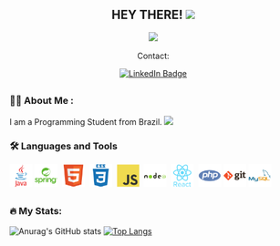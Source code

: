 <div id="header" align="center">
  <h2>HEY THERE!
  <img src="https://media.giphy.com/media/hvRJCLFzcasrR4ia7z/giphy.gif" width="30px"/></h2>
  <img src="https://media.giphy.com/media/f6hnhHkks8bk4jwjh3/giphy.gif" width="30%" /> 
</div>
<div id="badges" align = "center">
  <p> Contact: </p>
   <a href = "https://www.linkedin.com/in/gabrielbatista819753/" target="_blank">
   <img src="https://img.shields.io/badge/LinkedIn-blue?style=for-the-badge&logo=linkedin&logoColor=white" alt="LinkedIn Badge"/>
   </a>
 </div>
 <h2></h2>

### :man_technologist: About Me :
I am a Programming Student from Brazil. <img src="https://pics.livejournal.com/rampanthers/pic/002f8t9h" width="30">

### :hammer_and_wrench: Languages and Tools
<div>
<img src="https://github.com/devicons/devicon/blob/master/icons/java/java-original-wordmark.svg" title="Java" alt="Java" width="40" height="40"/>
<img src="https://github.com/devicons/devicon/blob/master/icons/spring/spring-original-wordmark.svg" title="Spring" alt="Spring" width="40" height="40"/>&nbsp;
<img src="https://github.com/devicons/devicon/blob/master/icons/html5/html5-original.svg" title="HTML5" alt="HTML" width="40" height="40"/>&nbsp;
<img src="https://github.com/devicons/devicon/blob/master/icons/css3/css3-plain-wordmark.svg"  title="CSS3" alt="CSS" width="40" height="40"/>&nbsp;
<img src="https://github.com/devicons/devicon/blob/master/icons/javascript/javascript-original.svg" title="JavaScript" alt="JavaScript" width="40" height="40"/>&nbsp;
<img src="https://github.com/devicons/devicon/blob/master/icons/nodejs/nodejs-original-wordmark.svg" title="NodeJS" alt="NodeJS" width="40" height="40"/>&nbsp;
<img src="https://github.com/devicons/devicon/blob/master/icons/react/react-original-wordmark.svg" title="React" alt="React" width="40" height="40"/>&nbsp;
<img src="https://raw.githubusercontent.com/devicons/devicon/1119b9f84c0290e0f0b38982099a2bd027a48bf1/icons/php/php-plain.svg" title="PHP" **alt="PHP" width="40" height="40"/>
<img src="https://github.com/devicons/devicon/blob/master/icons/git/git-original-wordmark.svg" title="Git" **alt="Git" width="40" height="40"/>
<img src="https://github.com/devicons/devicon/blob/master/icons/mysql/mysql-original-wordmark.svg" title="MySQL"  alt="MySQL" width="40" height="40"/>&nbsp;
</div>

<h2></h2>

### :fire: My Stats: 
![Anurag's GitHub stats](https://github-readme-stats.vercel.app/api?username=natzujj&show_icons=true&theme=radical)
[![Top Langs](https://github-readme-stats.vercel.app/api/top-langs/?username=natzujj&layout=compact&theme=radical)](https://github.com/anuraghazra/github-readme-stats)


